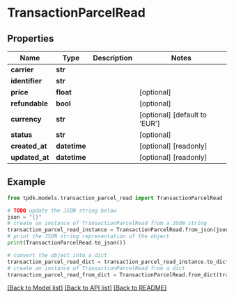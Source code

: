 # TransactionParcelRead



## Properties

Name | Type | Description | Notes
------------ | ------------- | ------------- | -------------
**carrier** | **str** |  | 
**identifier** | **str** |  | 
**price** | **float** |  | [optional] 
**refundable** | **bool** |  | [optional] 
**currency** | **str** |  | [optional] [default to 'EUR']
**status** | **str** |  | [optional] 
**created_at** | **datetime** |  | [optional] [readonly] 
**updated_at** | **datetime** |  | [optional] [readonly] 

## Example

```python
from tpdk.models.transaction_parcel_read import TransactionParcelRead

# TODO update the JSON string below
json = "{}"
# create an instance of TransactionParcelRead from a JSON string
transaction_parcel_read_instance = TransactionParcelRead.from_json(json)
# print the JSON string representation of the object
print(TransactionParcelRead.to_json())

# convert the object into a dict
transaction_parcel_read_dict = transaction_parcel_read_instance.to_dict()
# create an instance of TransactionParcelRead from a dict
transaction_parcel_read_from_dict = TransactionParcelRead.from_dict(transaction_parcel_read_dict)
```
[[Back to Model list]](../README.md#documentation-for-models) [[Back to API list]](../README.md#documentation-for-api-endpoints) [[Back to README]](../README.md)


